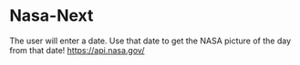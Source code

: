# Nasa-Next
The user will enter a date. Use that date to get the NASA picture of the day from that date! https://api.nasa.gov/